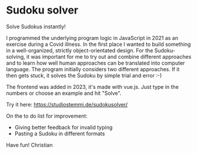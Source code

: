 # Sudoku solver
Solve Sudokus instantly!

I programmed the underlying program logic in JavaScript in 2021 as an exercise during a Covid illness. In the first place I wanted to build something in a well-organized, strictly object-orientated design. For the Sudoku-solving, it was important for me to try out and combine different approaches and to learn how well human approaches can be translated into computer language. The program initially considers two different approaches. If it then gets stuck, it solves the Sudoku by simple trial and error :-)

The frontend was added in 2023, it's made with vue.js. Just type in the numbers or choose an example and hit "Solve".

Try it here: <https://studiostemmi.de/sudokusolver/>

On the to do list for improvement:
- Giving better feedback for invalid typing
- Pasting a Sudoku in different formats

Have fun!
Christian